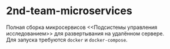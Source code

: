# 2nd-team-microservices
Полная сборка микросервисов <<Подсистемы управления исследованием>> для развертывания на удалённом сервере.\
Для запуска требуются `docker` и `docker-compose`.
